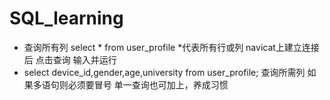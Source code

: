 # SQL_learning
- 查询所有列  select * from user_profile   *代表所有行或列 navicat上建立连接后 点击查询 输入并运行
- select device_id,gender,age,university from user_profile;   查询所需列 如果多语句则必须要冒号 单一查询也可加上，养成习惯

